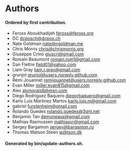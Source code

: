 # Authors

#### Ordered by first contribution.

- Feross Aboukhadijeh <feross@feross.org>
- DC <dcposch@dcpos.ch>
- Nate Goldman <nate@ngoldman.me>
- Chris Morris <chris@chrismorris.org>
- Giuseppe Crinò <giuscri@gmail.com>
- Romain Beaumont <romain.rom1@gmail.com>
- Dan Flettre <fletd01@yahoo.com>
- Liam Gray <liam.r.gray@gmail.com>
- grunjol <grunjol@users.noreply.github.com>
- Rémi Jouannet <remijouannet@users.noreply.github.com>
- Evan Miller <miller.evan815@gmail.com>
- Alex <alxmorais8@msn.com>
- Diego Rodríguez Baquero <diegorbaquero@gmail.com>
- Karlo Luis Martinez Martos <karlo.luis.m@gmail.com>
- gabriel <furstenheim@gmail.com>
- Rolando Guedes <rolando.guedes@3gnt.net>
- Benjamin Tan <demoneaux@gmail.com>
- Mathias Rasmussen <mathiasvr@gmail.com>
- Sergey Bargamon <sergey@bargamon.ru>
- Thomas Watson Steen <w@tson.dk>

#### Generated by bin/update-authors.sh.
